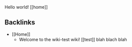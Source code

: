 Hello world! [[home]]

## Backlinks
* [[Home]]
	* Welcome to the wiki-test wiki! [[test]] blah blach blah
